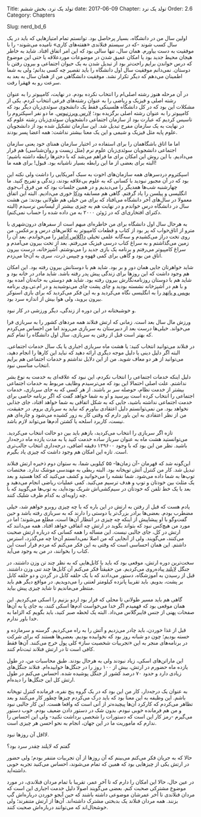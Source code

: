 Title: تولد یک نرد، بخش ششم
date: 2017-06-09
Chapter: تولد یک نرد
Order: 2.6
Category: Chapters

Slug: nerd_bd_6



اولین سال من در دانشگاه، بسیار پرحاصل بود. توانستم تمام امتیازهایی که باید در یک سال کسب شوند -که در سیستم فنلاندی «هفته‌های کاری» نامیده می‌شوند- را با موفقیت به دست بیاورم. همان سال، تنها سالی بود که این امر اتفاق افتاد. شاید به خاطر هیجان محیط جدید بود یا امکان عمیق شدن در موضوعات موردعلاقه یا حتی این موضوع که درس‌ خواندن‌ برایم راحت‌تر بود از تبدیل شدن به یک حیوان اجتماعی و بیرون رفتن با دوستان. نمی‌دانم موفقیت سال اول دانشگاه را باید تقصیر چه کسی بدانم؛ ولی به شما اطمینان می‌دهم که دیگر تکرار نشد. موفقیت دانشگاهی من از همان سال به بعد به سرعت رو به قهقرا رفت.

در آن مرحله هنوز رشته اصلی‌ام را انتخاب نکرده بودم. در نهایت، کامپیوتر را به عنوان رشته اصلی و فیزیک و ریاضی را به عنوان رشته‌های فرعی انتخاب کردم. یکی از مشکلات این بود که در کل دانشگاه هلسینکی فقط یک دانشجوی سوئدی‌زبان دیگر بود که کامپیوتر را به عنوان رشته اصلی برگزیده بود؛ <abbr title=" Lars Wirzenius">لارس ویرزنیوس</abbr >. ما دو نفر اسپکتروم را تاسیس کردیم که عبارت بود از سازمان اجتماعی دانشجویان سوئدی‌زبان رشته‌ علوم که در نهایت به یک سازمان مفرح تبدیل شد. این سازمان تشکیل شده بود از دانشجویان علوم پایه مثل فیزیک و شیمی و این یک معنا بیشتر نداشت: همه اعضا پسر بودند.

اما ما اتاق باشگاهمان را برای استفاده در اختیار سازمان همتای خود یعنی سازمان اجتماعی دانشجویان سوئدی‌زبان علوم نرم (مثل زیست و روان‌شناسی) هم قرار می‌دادیم. با این روش این امکان برای ما فراهم می‌شد که با دخترها رابطه داشته باشیم؛ البته برای بعضی از ما این رابطه بسیار ناشیانه بود. قبول!‌ برای همه ما!

اسپکتروم دردسرهای همه سازمان‌های اخوت به سبک آمریکایی را داشت ولی نکته این بود که در آن مجبور نبودید با کسانی که به علوم بی‌علاقه بودند، زندگی و تفریح کنید. ما چهارشنبه‌ شب‌ها همدیگر را می‌دیدیم و در همین جلسات بود که من فرق آب‌جوی انگلیسی و پیلسن را یاد گرفتم. گاهی هم مسابقه <abbr title=" Vodka">ودکا</abbr > خوری می‌دادیم. البته این اتفاق معمولا در سال‌های آخر دانشگاه می‌افتاد که برای من خیلی هم طولانی بودند: من هشت سال در دانشگاه درس خواندم و در نهایت هم به چیزی بیشتر از لیسانس نرسیدم (البته دکترای افتخاری‌ای که در ژوئن ۲۰۰۰ به من داده شده را حساب نمی‌کنم).

به هرحال سال اول دانشگاه برای من خاطره‌ای مبهم است از سفرهای درون‌شهری با مترو از اتاق‌خواب که پر بود از کتاب و قطعات کامپیوتر به کلاس‌های درس و برعکس. من روی تخت دراز می‌کشیدم و سه‌گانه علمی تخیلی <abbr title="Douglas Adams - منظور لینوس سه‌گانه راهنمای مسافران مجانی کهکشان است که شدیدا خواندنش به هر گیک توصیه می‌شود. یک رمان طنز علمی تخیلی که جلد اول آن هم به فارسی ترجمه شده.">داگلاس آدامز</abbr > را می‌خواندم. بعد آن را زمین می‌گذاشتم و به سراغ کتاب درسی فیزیک می‌رفتم. بعد از تخت بیرون می‌آمدم و سراغ کامپیوتر می‌رفتم و برنامه یک بازی جدید را می‌نوشتم. آشپزخانه، درست بیرون اتاق من بود و گاهی برای کمی قهوه و چیپس ذرت، سری به آن‌جا می‌زدم.

شاید خواهرتان جایی همان دور و بر بود. شاید هم با دوستانش بیرون رفته بود. این امکان هم وجود داشت که این روزها برای زندگی پیش پدر رفته باشد. شاید مادر در خانه بود و شاید هم با دوستان روزنامه‌نگارش بیرون رفته بود. شاید هم دوستی به خانه‌تان آمده بود و با هم در آشپزخانه نشسته بودید و چای پشت چای می‌نوشیدید و در ام.تی.وی برنامه <abbr title=" Bevis and Butthead">بویس و باتهد</abbr > را به انگلیسی نگاه می‌کردید و به این فکر می‌کردید که برای بازی اسنوکر بیرون بروید، ولی هوا بیش از اندازه سرد بود.

و خوشبختانه در این دوره از زندگی، دیگر ورزشی در کار نبود.

ورزش مال سال بعد است. زمانی که ارتش فنلاند همه مردهای کشور را به سربازی فرا می‌خواند. خیلی‌ها درست بعد از دبیرستان به سربازی می‌روند اما من احساس می‌کردم که بهتر است قبل از رفتن به سربازی، سال اول دانشگاه را تمام کنم.

در فنلاند می‌توانید انتخاب کنید: یا هشت ماه سربازی اجباری یا یک سال خدمات اجتماعی. البته اگر دلیل دینی یا دلیل موجه دیگری ارائه دهید که نباید این کارها را انجام دهید، می‌توانید از هر دو معاف شوید. من از این دلایل نداشتم و خدمات اجتماعی هم برایم انتخاب مناسبی نبود.

دلیل اینکه خدمات اجتماعی را انتخاب نکردم، این نبود که علاقه‌ای به خدمت به نوع بشر نداشتم. علت اصلی احتمالا این بود که می‌ترسیدم وظایف مربوط به خدمات اجتماعی بیشتر از خدمت نظام، حوصله سر بر باشند. از هر کسی که به جای سربازی،‌ خدمات اجتماعی را انتخاب کرده است بپرسید و او به شما خواهد گفت که اگر برنامه خاصی برای خدمت اجتماعی نداشته باشید، جایی که به شکل اتفاقی به شما خواهد افتاد، جای جذابی نخواهد بود. من نمی‌توانستم دلیل اعتقادی بیاورم که نباید به سربازی بروم. در حقیقت، من از نظر اعتقادی به این باور دارم که وقتی کار به زور کشیده می‌شود و چاره‌ای هم نیست، کاربرد اسلحه یا کشتن آدم‌ها می‌تواند لازم باشد.

تازه اگر سربازی را انتخاب می‌کردید، بازهم باید بین دو حالت انتخاب می‌کردید. می‌توانستید هشت ماه به عنوان سرباز ساده خدمت کنید یا به مدت یازده ماه درجه‌دار باشید. نظر من این بود که با وجود ۱۲۹۶۰۰ دقیقه اضافی، درجه‌داری انتخاب جالب‌تری است. تازه این امکان هم وجود داشت که چیزی یاد بگیرم.

این‌گونه شد که قهرمان -آن زمان‌ها- ۵۵ کیلویی شما، به ستوان دوم ذخیره ارتش فنلاند تبدیل شد. کار من کنترل آتش توپخانه بود. البته ربطی به مهندسی موشک ندارد. مختصات توپ‌ها به شما داده می‌شود. شما نقشه را می‌خوانید و کشف می‌کنید که کجا هستید و بعد یک مثلث بین خودتان و توپ و هدف ترسیم می‌کنید. کمی عملیات ریاضی انجام می‌دهید و بعد با یک خط تلفن که خودتان در سیم‌کشی‌اش شریک بوده‌اید، به توپ‌ها می‌گویید که با چه زاویه‌ای به کدام طرف شلیک کنند.

یادم هست که قبل از رفتن به ارتش در این باره که با چه چیزی روبرو خواهم شد، خیلی مضطرب بودم. بعضی‌ها برادر بزرگ‌تر یا دوستی را دارند که به سربازی رفته باشد و حین گفت‌وگو با او پیشاپیش از اینکه چه چیزی در انتظار آن‌ها است، مطلع می‌شوند؛ اما در مورد من هیچ‌کس نبود که بتواند بگوید در ارتش چه اتفاقی خواهد افتاد. همه می‌دانند که ارتش در کل، جای جالبی نیست. این مساله را همه کسانی که درباره ارتش صحبت می‌کنند، می‌گویند. ولی از آنجایی که من اصلا نمی‌دانستم آن‌جا چه می‌گذرد، استرس داشتم. این همان احساسی است که وقتی به این فکر می‌کنم که مردم قرار است این کتاب را بخوانند، در من به وجود می‌آید.

سخت‌ترین دوره ارتش، موقعی بود که باید با کابل‌هایی که به نظر چند تن وزن داشتند، در جنگل <abbr title=" Lapland">لاپلند</abbr > پیاده‌روی می‌کردیم. من حقیقتاً فکر می‌کنم آن کابل‌ها چند تنی وزن داشتند. قبل از رسیدن به آموزشگاه، دستور می‌دادند که با یک حلقه کابل در گردن و دو حلقه کابل بر پشت، بدویم. باید تقریبا پانزده کیلومتر لعنتی را می‌دویدیم. در مواقع دیگر هم باید منتظر می‌ماندیم تا شاید چیزی پیش بیاید.

گاهی هم باید مسیر طولانی تا محلی که قرار بود اردو بزنیم را اسکی می‌کردیم. این همان موقعی بود که فهمیدم اگر خدا می‌خواست آدم‌ها اسکی کنند، به جای پا به آن‌ها صفحات پهنی از جنس فایبرگلاس می‌داد. البته یک لحظه صبر کنید، باید بگویم که الزاما به خدا باور ندارم.

قبل از غذا خوردن، باید چادر می‌زدیم و آتش را به راه می‌کردیم. گرسنه و سرمازده و خسته بودیم؛ چون دو شبانه روز بود که نخوابیده بودیم. بعضی‌ها هستند که برای شرکت در برنامه‌های منجر به این «تجربیات شخصیت ساز» کلی پول خرج می‌کنند. آن‌ها فقط کافی است تا در ارتش فنلاند ثبت‌نام کنند.

این ماراتن‌های اسکی، زیاد نبودند ولی به هرحال بودند. طبق محاسبات من،‌ در طول یازده ماه حضورم در ارتش، بیش از ۱۰۰ روز را در جنگل‌ها خوابیده‌ام. فنلاند جنگل‌های زیادی دارد و حدود ۷۰ درصد کشور از جنگل پوشیده شده. احساس می‌کنم در طول ارتش کل این جنگل‌ها را دیده‌ام.

به عنوان یک درجه‌دار، کار من این بود که در یک گروه پنج نفره، فرمانده کنترل توپخانه باشم. این وظیفه به این معنا بود که باید درک می‌کردم چیزها چطور کار می‌کنند و بعد تظاهر می‌کردم که کارکرد آن‌ها پیچیده‌تر از آنی است که واقعا هست. این کار جالبی نبود و من هم فرمانده خوبی نبودم. بدون شک در دستور دادن ضعیف بودم. خوب دستور می‌گیرم -رمز کار این است که دستورات را شخصی برداشت نکنید- ولی این احساس را ندارم که ماموریت ما در این جهان، انجام به نحو احسن هر چیزی است.

لااقل آن روزها نبود.

گفتم که لاپلند چقدر سرد بود؟

حالا که به جریان فکر می‌کنم می‌بینم که آن روزها از آن تجربیات متنفر بودم؛ ولی حضور در ارتش یکی از چیزهایی بود که همین که تمام می‌شوند، احساس می‌کنید تجربه خوبی داشته‌اید.

در عین حال، حالا این امکان را دارم که تا آخر عمر، تقریبا با تمام مردان فنلاندی، در مورد موضوع مشترکی صحبت کنم. بعضی می‌گویند اصولا دلیل خدمت اجباری این است که مردان فنلاندی تا آخر عمرشان موضوعی داشته باشند که حین آبجو خوردن درباره‌اش گپ بزنند. همه مردان فنلاند یک بدبختی مشترک داشته‌اند. آن‌ها از ارتش متنفرند؛ ولی خوشحال‌اند که می‌توانند درباره‌اش صحبت کنند.


